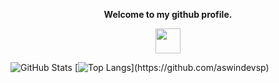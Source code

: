 <p align="center"><strong>Welcome to my github profile.</strong></p>
<p align="center"><img width="40" src="https://github.githubassets.com/images/mona-whisper.gif"></p>

![GitHub Stats](https://github-readme-stats.vercel.app/api?username=aswindevsp&layout=compact&show_icons=true&include_all_commits=true&theme=blue-green")
[![Top Langs](https://github-readme-stats.vercel.app/api/top-langs/?username=aswindevsp&layout=compact&show_icons=true&hide_border=false&theme=blue-green")](https://github.com/aswindevsp)
